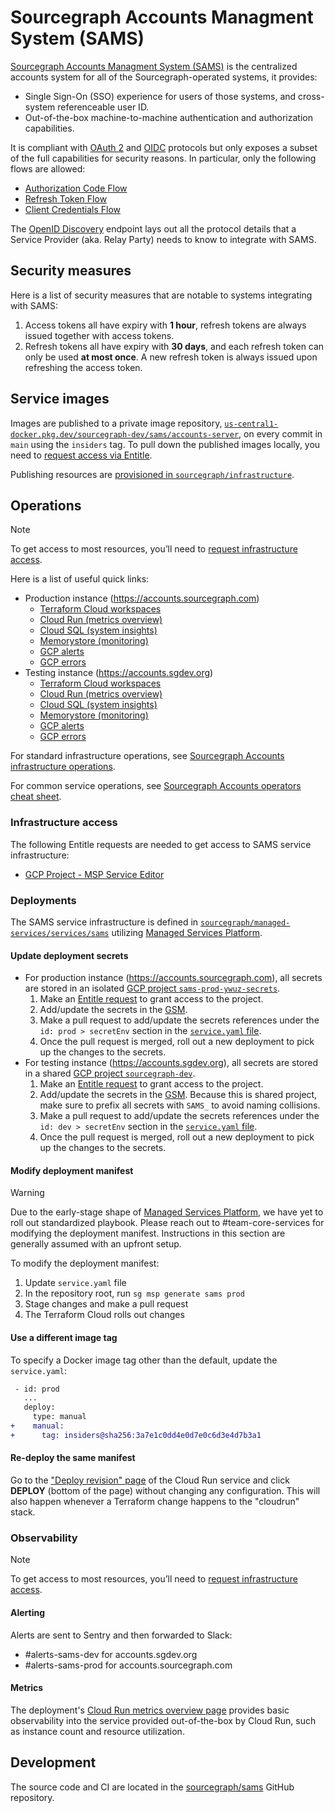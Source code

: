 # Sourcegraph Accounts Managment System (SAMS)

[Sourcegraph Accounts Managment System (SAMS)](https://docs.google.com/document/d/16F6uvfM9EknpcuAQQ8kIPOZ9gHo0Lx4lgprw_5sWJEs/edit) is the centralized accounts system for all of the Sourcegraph-operated systems, it provides:

- Single Sign-On (SSO) experience for users of those systems, and cross-system referenceable user ID.
- Out-of-the-box machine-to-machine authentication and authorization capabilities.

It is compliant with [OAuth 2](https://oauth.net/2/) and [OIDC](https://openid.net/) protocols but only exposes a subset of the full capabilities for security reasons. In particular, only the following flows are allowed:

- [Authorization Code Flow](https://auth0.com/docs/get-started/authentication-and-authorization-flow/authorization-code-flow)
- [Refresh Token Flow](https://cloudentity.com/developers/basics/oauth-grant-types/refresh-token-flow/)
- [Client Credentials Flow](https://auth0.com/docs/get-started/authentication-and-authorization-flow/client-credentials-flow)

The [OpenID Discovery](https://accounts.sourcegraph.com/.well-known/openid-configuration) endpoint lays out all the protocol details that a Service Provider (aka. Relay Party) needs to know to integrate with SAMS.

## Security measures

Here is a list of security measures that are notable to systems integrating with SAMS:

1. Access tokens all have expiry with **1 hour**, refresh tokens are always issued together with access tokens.
1. Refresh tokens all have expiry with **30 days**, and each refresh token can only be used **at most once**. A new refresh token is always issued upon refreshing the access token.

## Service images

Images are published to a private image repository, [`us-central1-docker.pkg.dev/sourcegraph-dev/sams/accounts-server`](https://console.cloud.google.com/artifacts/docker/sourcegraph-dev/us-central1/sams/accounts-server?project=sourcegraph-dev), on every commit in `main` using the `insiders` tag. To pull down the published images locally, you need to [request access via Entitle](https://app.entitle.io/request?data=eyJkdXJhdGlvbiI6IjEwODAwIiwianVzdGlmaWNhdGlvbiI6IlB1bGwgZG93biBkZXYgaW1hZ2VzIiwicm9sZUlkcyI6W3siaWQiOiJhM2ZmNTQ1ZC0zZGVmLTQxY2ItYjJiNy1lMTM2MDM5Y2YwZGYiLCJ0aHJvdWdoIjoiYTNmZjU0NWQtM2RlZi00MWNiLWIyYjctZTEzNjAzOWNmMGRmIiwidHlwZSI6InJvbGUifV19).

Publishing resources are [provisioned in `sourcegraph/infrastructure`](https://github.com/sourcegraph/infrastructure/tree/main/managed-services/sams-publishing-pipeline).

## Operations

> [!NOTE]
> To get access to most resources, you’ll need to [request infrastructure access](https://app.entitle.io/request?data=eyJkdXJhdGlvbiI6IjQzMjAwIiwianVzdGlmaWNhdGlvbiI6IlRPRE8iLCJyb2xlSWRzIjpbeyJpZCI6IjBiZGZlOTlmLWZlMjYtNDdlMC04NTk2LWYzODUyNTVhOGQ0MSIsInRocm91Z2giOiIwYmRmZTk5Zi1mZTI2LTQ3ZTAtODU5Ni1mMzg1MjU1YThkNDEiLCJ0eXBlIjoicm9sZSJ9XX0%3D).

Here is a list of useful quick links:

- Production instance (https://accounts.sourcegraph.com)
  - [Terraform Cloud workspaces](https://app.terraform.io/app/sourcegraph/workspaces?project=prj-qWcQcoN16iA6rMfe)
  - [Cloud Run (metrics overview)](https://console.cloud.google.com/run/detail/us-central1/sams-prod-us-central1/metrics?project=sams-prod-ywuz)
  - [Cloud SQL (system insights)](https://console.cloud.google.com/sql/instances/postgresql-e03b/system-insights?project=sams-prod-ywuz)
  - [Memorystore (monitoring)](https://console.cloud.google.com/memorystore/redis/locations/us-central1/instances/redis/details/monitoring?project=sams-prod-ywuz)
  - [GCP alerts](https://console.cloud.google.com/monitoring/alerting?project=sams-prod-ywuz)
  - [GCP errors](https://console.cloud.google.com/errors;service=;version=?project=sams-prod-ywuz)
- Testing instance (https://accounts.sgdev.org)
  - [Terraform Cloud workspaces](https://app.terraform.io/app/sourcegraph/workspaces?project=prj-XWBtUm77JJRXddoZ)
  - [Cloud Run (metrics overview)](https://console.cloud.google.com/run/detail/us-central1/sams-dev-us-central1/metrics?project=sams-dev-bfec)
  - [Cloud SQL (system insights)](https://console.cloud.google.com/sql/instances/postgresql-e03b/system-insights?project=sams-dev-bfec)
  - [Memorystore (monitoring)](https://console.cloud.google.com/memorystore/redis/locations/us-central1/instances/redis/details/monitoring?project=sams-dev-bfec)
  - [GCP alerts](https://console.cloud.google.com/monitoring/alerting?project=sams-dev-bfec)
  - [GCP errors](https://console.cloud.google.com/errors;service=;version=?project=sams-dev-bfec)

For standard infrastructure operations, see [Sourcegraph Accounts infrastructure operations](../../../managed-services/sams.md).

For common service operations, see [Sourcegraph Accounts operators cheat sheet](https://github.com/sourcegraph/accounts.sourcegraph.com/wiki/Operators-Cheat-Sheet).

### Infrastructure access

The following Entitle requests are needed to get access to SAMS service infrastructure:

- [GCP Project - MSP Service Editor](https://app.entitle.io/request?data=eyJkdXJhdGlvbiI6IjEwODAwIiwianVzdGlmaWNhdGlvbiI6IlRPRE8iLCJyb2xlSWRzIjpbeyJpZCI6IjBiZGZlOTlmLWZlMjYtNDdlMC04NTk2LWYzODUyNTVhOGQ0MSIsInRocm91Z2giOiIwYmRmZTk5Zi1mZTI2LTQ3ZTAtODU5Ni1mMzg1MjU1YThkNDEiLCJ0eXBlIjoicm9sZSJ9XX0%3D)

### Deployments

The SAMS service infrastructure is defined in [`sourcegraph/managed-services/services/sams`](https://github.com/sourcegraph/managed-services/tree/main/services/sams) utilizing [Managed Services Platform](../managed-services/platform.md).

#### Update deployment secrets

- For production instance (https://accounts.sourcegraph.com), all secrets are stored in an isolated [GCP project `sams-prod-ywuz-secrets`](https://console.cloud.google.com/home/dashboard?project=sams-prod-ywuz-secrets).
  1. Make an [Entitle request](https://app.entitle.io/request?data=eyJkdXJhdGlvbiI6IjEwODAwIiwianVzdGlmaWNhdGlvbiI6IkFkZCBzZWNyZXRzIiwicm9sZUlkcyI6W3siaWQiOiJjMDAwYTk5Ny0xZDJkLTRkNTktOGZhZi00MjU0MzRhYWE4YTAiLCJ0aHJvdWdoIjoiYzAwMGE5OTctMWQyZC00ZDU5LThmYWYtNDI1NDM0YWFhOGEwIiwidHlwZSI6InJvbGUifV19) to grant access to the project.
  1. Add/update the secrets in the [GSM](https://console.cloud.google.com/security/secret-manager?project=sams-prod-ywuz-secrets).
  1. Make a pull request to add/update the secrets references under the `id: prod > secretEnv` section in the [`service.yaml` file](https://github.com/sourcegraph/managed-services/blob/main/services/sams/service.yaml).
  1. Once the pull request is merged, roll out a new deployment to pick up the changes to the secrets.
- For testing instance (https://accounts.sgdev.org), all secrets are stored in a shared [GCP project `sourcegraph-dev`](https://console.cloud.google.com/home/dashboard?project=sourcegraph-dev).
  1. Make an [Entitle request](https://app.entitle.io/request?data=eyJkdXJhdGlvbiI6IjEwODAwIiwianVzdGlmaWNhdGlvbiI6IlVwZGF0ZSBTQU1TIHNlY3JldHMiLCJyb2xlSWRzIjpbeyJpZCI6IjAzOGYwNjQ4LTllNWYtNDAyMC1hOGNiLTE0NWJmNzQzZjQ2YiIsInRocm91Z2giOiIwMzhmMDY0OC05ZTVmLTQwMjAtYThjYi0xNDViZjc0M2Y0NmIiLCJ0eXBlIjoicm9sZSJ9XX0%3D) to grant access to the project.
  1. Add/update the secrets in the [GSM](https://console.cloud.google.com/security/secret-manager?project=sourcegraph-dev). Because this is shared project, make sure to prefix all secrets with `SAMS_` to avoid naming collisions.
  1. Make a pull request to add/update the secrets references under the `id: dev > secretEnv` section in the [`service.yaml` file](https://github.com/sourcegraph/managed-services/blob/main/services/sams/service.yaml).
  1. Once the pull request is merged, roll out a new deployment to pick up the changes to the secrets.

#### Modify deployment manifest

> [!WARNING]
> Due to the early-stage shape of [Managed Services Platform](../managed-services/platform.md), we have yet to roll out standardized playbook. Please reach out to #team-core-services for modifying the deployment manifest. Instructions in this section are generally assumed with an upfront setup.

To modify the deployment manifest:

1. Update `service.yaml` file
1. In the repository root, run `sg msp generate sams prod`
1. Stage changes and make a pull request
1. The Terraform Cloud rolls out changes

#### Use a different image tag

To specify a Docker image tag other than the default, update the `service.yaml`:

```diff
 - id: prod
   ...
   deploy:
     type: manual
+    manual:
+      tag: insiders@sha256:3a7e1c0dd4e0d7e0c6d3e4d7b3a1
```

#### Re-deploy the same manifest

Go to the ["Deploy revision" page](https://console.cloud.google.com/run/deploy/us-central1/sams?project=sams-prod-ywuz) of the Cloud Run service and click **DEPLOY** (bottom of the page) without changing any configuration. This will also happen whenever a Terraform change happens to the "cloudrun" stack.

### Observability

> [!NOTE]
> To get access to most resources, you’ll need to [request infrastructure access](#infrastructure-access).

#### Alerting

Alerts are sent to Sentry and then forwarded to Slack:

- #alerts-sams-dev for accounts.sgdev.org
- #alerts-sams-prod for accounts.sourcegraph.com

#### Metrics

The deployment's [Cloud Run metrics overview page](https://console.cloud.google.com/run/detail/us-central1/sams-prod-us-central1/metrics?project=sams-prod-ywuz) provides basic observability into the service provided out-of-the-box by Cloud Run, such as instance count and resource utilization.

## Development

The source code and CI are located in the [sourcegraph/sams](https://github.com/sourcegraph/sams) GitHub repository.
